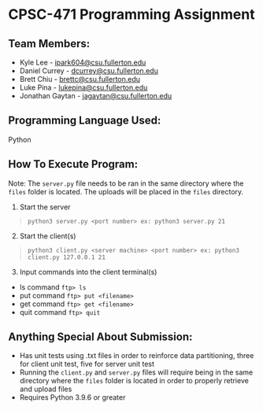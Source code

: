 # CPSC-471 Programming Assignment
## Team Members: 
- Kyle Lee - ipark604@csu.fullerton.edu
- Daniel Currey - dcurrey@csu.fullerton.edu
- Brett Chiu - brettc@csu.fullerton.edu
- Luke Pina - lukepina@csu.fullerton.edu
- Jonathan Gaytan - jagaytan@csu.fullerton.edu

## Programming Language Used:
Python

## How To Execute Program:
Note: The `server.py` file needs to be ran in the same directory where the `files` folder is located. The uploads will be placed in the `files` directory.

1. Start the server
> `python3 server.py <port number>
ex: python3 server.py 21`

2. Start the client(s)
> `python3 client.py <server machine> <port number>
ex: python3 client.py 127.0.0.1 21`

3. Input commands into the client terminal(s)
- ls command
`ftp> ls`
- put command
`ftp> put <filename>`
- get command
`ftp> get <filename>`
- quit command
`ftp> quit`

## Anything Special About Submission:
- Has unit tests using .txt files in order to reinforce data partitioning, three for client unit test, five for server unit test
- Running the `client.py` and `server.py` files will require being in the same directory where the `files` folder is located in order to properly retrieve and upload files
- Requires Python 3.9.6 or greater
